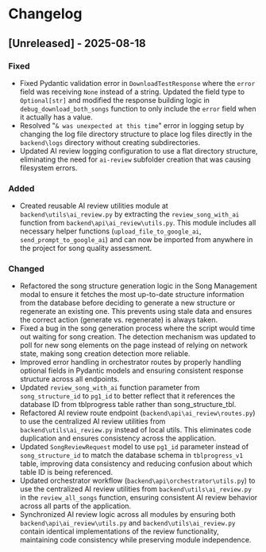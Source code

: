 # Changelog

## [Unreleased] - 2025-08-18

### Fixed
- Fixed Pydantic validation error in `DownloadTestResponse` where the `error` field was receiving `None` instead of a string. Updated the field type to `Optional[str]` and modified the response building logic in `debug_download_both_songs` function to only include the `error` field when it actually has a value.
- Resolved "`& was unexpected at this time`" error in logging setup by changing the log file directory structure to place log files directly in the `backend\logs` directory without creating subdirectories.
- Updated AI review logging configuration to use a flat directory structure, eliminating the need for `ai-review` subfolder creation that was causing filesystem errors.

### Added
- Created reusable AI review utilities module at `backend\utils\ai_review.py` by extracting the `review_song_with_ai` function from `backend\api\ai_review\utils.py`. This module includes all necessary helper functions (`upload_file_to_google_ai`, `send_prompt_to_google_ai`) and can now be imported from anywhere in the project for song quality assessment.

### Changed
- Refactored the song structure generation logic in the Song Management modal to ensure it fetches the most up-to-date structure information from the database before deciding to generate a new structure or regenerate an existing one. This prevents using stale data and ensures the correct action (generate vs. regenerate) is always taken.
- Fixed a bug in the song generation process where the script would time out waiting for song creation. The detection mechanism was updated to poll for new song elements on the page instead of relying on network state, making song creation detection more reliable.
- Improved error handling in orchestrator routes by properly handling optional fields in Pydantic models and ensuring consistent response structure across all endpoints.
- Updated `review_song_with_ai` function parameter from `song_structure_id` to `pg1_id` to better reflect that it references the database ID from tblprogress table rather than song_structure_tbl.
- Refactored AI review route endpoint (`backend\api\ai_review\routes.py`) to use the centralized AI review utilities from `backend\utils\ai_review.py` instead of local utils. This eliminates code duplication and ensures consistency across the application.
- Updated `SongReviewRequest` model to use `pg1_id` parameter instead of `song_structure_id` to match the database schema in `tblprogress_v1` table, improving data consistency and reducing confusion about which table ID is being referenced.
- Updated orchestrator workflow (`backend\api\orchestrator\utils.py`) to use the centralized AI review utilities from `backend\utils\ai_review.py` in the `review_all_songs` function, ensuring consistent AI review behavior across all parts of the application.
- Synchronized AI review logic across all modules by ensuring both `backend\api\ai_review\utils.py` and `backend\utils\ai_review.py` contain identical implementations of the review functionality, maintaining code consistency while preserving module independence.
